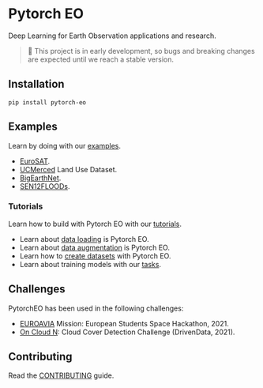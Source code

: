 # Pytorch EO

Deep Learning for Earth Observation applications and research.

> 🚧 This project is in early development, so bugs and breaking changes are expected until we reach a stable version.

## Installation

```
pip install pytorch-eo
```

## Examples

Learn by doing with our [examples](https://github.com/earthpulse/pytorch_eo/tree/main/examples).

- [EuroSAT](examples/eurosat.ipynb).
- [UCMerced](examples/ucmerced.ipynb) Land Use Dataset.
- [BigEarthNet](examples/big_earth_net.ipynb).
- [SEN12FLOODs](examples/sen12floods.ipynb).

### Tutorials

Learn how to build with Pytorch EO with our [tutorials](https://github.com/earthpulse/pytorch_eo/tree/main/tutorials).

- Learn about [data loading](tutorials/00_data_loading.ipynb) is Pytorch EO.
- Learn about [data augmentation](tutorials/00_data_augmentation.ipynb) is Pytorch EO.
- Learn how to [create datasets](tutorials/02_creating_datasets.ipynb) with Pytorch EO.
- Learn about training models with our [tasks](tutorials/03_tasks.ipynb).

## Challenges

PytorchEO has been used in the following challenges:

- [EUROAVIA](./challenges/euroavia_hackathon_21) Mission: European Students Space Hackathon, 2021.
- [On Cloud N](./challenges/OnCloudN): Cloud Cover Detection Challenge (DrivenData, 2021).

<!-- ### Build your own Datasets

Using SCAN you can annotate your own data and access it directly through Pytorch EO. -->

<!-- ## Research

Pytorch EO can be a useful tool for research:

- Flexibility: build and experiment with new models for EO applications.
- Reproducibility: use same data splits and random seeds to compare with others.

See the [examples](https://github.com/earthpulse/pytorch_eo/tree/main/examples).

## Production

Pytorch EO was built with production in mind from the beginning:

- Optimize model for production.
- Export models to torchscript.
- Upload models to our Models Universe
- Use models directly through SPAI

See the [examples](https://github.com/earthpulse/pytorch_eo/tree/main/examples). -->

<!-- ## Documentation

Read our [docs](https://earthpulse.github.io/pytorch_eo/). -->

## Contributing

Read the [CONTRIBUTING](https://github.com/earthpulse/pytorch_eo/blob/main/CONTRIBUTING.md) guide.
